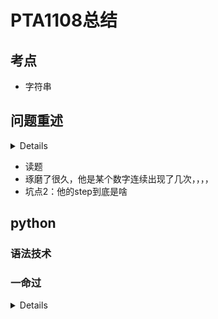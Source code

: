 # PTA1108总结
## 考点
- 字符串

## 问题重述

<details>
    <summary>Details</summary>

![](https://raw.githubusercontent.com/ednow/cloudimg/main/githubio/20210708002606.png)
</details>

+ 读题
+ 琢磨了很久，他是某个数字连续出现了几次，，，，
+ 坑点2：他的step到底是啥

## python
### 语法技术

### 一命过

<details>
    <summary>Details</summary>

![](https://raw.githubusercontent.com/ednow/cloudimg/main/githubio/20210708022506.png)

</details>




